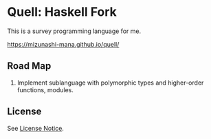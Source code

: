 # Quell: Haskell Fork

This is a survey programming language for me.

https://mizunashi-mana.github.io/quell/

## Road Map

1. Implement sublanguage with polymorphic types and higher-order functions, modules.

## License

See [License Notice](LICENSE.md).
